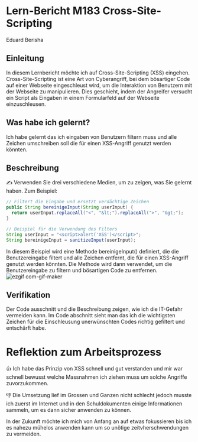 # Lern-Bericht M183 Cross-Site-Scripting
Eduard Berisha

## Einleitung

In diesem Lernbericht möchte ich auf Cross-Site-Scripting (XSS) eingehen. Cross-Site-Scripting ist eine Art von Cyberangriff, bei dem bösartiger Code auf einer Webseite eingeschleust wird, um die Interaktion von Benutzern mit der Webseite zu manipulieren. Dies geschieht, indem der Angreifer versucht ein Script als Eingaben in einem Formularfeld auf der Webseite einzuschleusen.

## Was habe ich gelernt?

Ich habe gelernt das ich eingaben von Benutzern filtern muss und alle Zeichen umschreiben soll die für einen XSS-Angriff genutzt werden könnten.

## Beschreibung

✍️ Verwenden Sie drei verschiedene Medien, um zu zeigen, was Sie gelernt haben. Zum Beispiel:
```Java
// Filtert die Eingabe und ersetzt verdächtige Zeichen
public String bereinigeInput(String userInput) {
  return userInput.replaceAll("<", "&lt;").replaceAll(">", "&gt;");
}

// Beispiel für die Verwendung des Filters
String userInput = "<script>alert('XSS')</script>";
String bereinigeInput = sanitizeInput(userInput);
```
In diesem Beispiel wird eine Methode bereinigeInput() definiert, die die Benutzereingabe filtert und alle Zeichen entfernt, die für einen XSS-Angriff genutzt werden könnten. Die Methode wird dann verwendet, um die Benutzereingabe zu filtern und bösartigen Code zu entfernen.
![ezgif com-gif-maker](https://user-images.githubusercontent.com/69904270/206932366-7ab603e5-142c-4b1e-88ca-12676ea05b05.gif)


## Verifikation

Der Code ausschnitt und die Beschreibung zeigen, wie ich die IT-Gefahr vermeiden kann. Im Code abschnitt sieht man das ich die wichtigsten Zeichen für die Einschleusung unerwünschten Codes richtig gefiltert und entschärft habe.

# Reflektion zum Arbeitsprozess

👍 Ich habe das Prinzip von XSS schnell und gut verstanden und mir war schnell bewusst welche Massnahmen ich ziehen muss um solche Angriffe zuvorzukommen.

👎 Die Umsetzung lief im Grossen und Ganzen nicht schlecht jedoch musste ich zuerst im Internet und in den Schuldokumenten einige Informationen sammeln, um es dann sicher anwenden zu können.

In der Zukunft möchte ich mich von Anfang an auf etwas fokussieren bis ich es nahezu mühelos anwenden kann um so unötige zeitvherschwendungen zu vermeiden.
